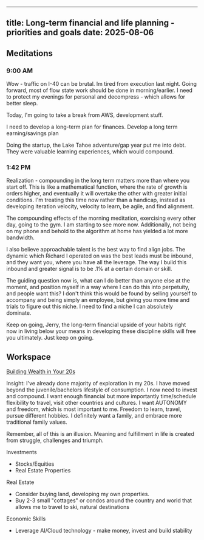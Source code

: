 
---
title: Long-term financial and life planning - priorities and goals
date: 2025-08-06
---
## Meditations

### 9:00 AM
Wow - traffic on I-40 can be brutal. Im tired from execution last night. Going forward, most of flow state work should be done in morning/earlier. I need to protect my evenings for personal and decompress - which allows for better sleep. 

Today, I'm going to take a break from AWS, development stuff. 

I need to develop a long-term plan for finances. Develop a long term earning/savings plan

Doing the startup, the Lake Tahoe adventure/gap year put me into debt. They were valuable learning experiences, which would compound. 

### 1:42 PM
Realization - compounding in the long term matters more than where you start off. This is like a mathematical function, where the rate of growth is orders higher, and eventually it will overtake the other with greater initial conditions. I'm treating this time now rather than a handicap, instead as developing iteration velocity, velocity to learn, be agile, and find alignment. 

The compounding effects of the morning meditation, exercising every other day, going to the gym. I am starting to see more now. Additionally, not being on my phone and behold to the algorithm at home has yielded a lot more bandwidth. 

I also believe approachable talent is the best way to find align jobs. The dynamic which Richard I operated on was the best leads must be inbound, and they want you, where you have all the leverage. The way I build this inbound and greater signal is to be .1% at a certain domain or skill.

The guiding question now is, what can I do better than anyone else at the moment, and position myself in a way where I can do this into perpetuity, and people want this? I don't think this would be found by selling yourself to accompany and being simply an employee, but giving you more time and trials to figure out this niche. I need to find a niche I can absolutely dominate.

Keep on going, Jerry, the long-term financial upside of your habits right now in living below your means in developing these discipline skills will free you ultimately. Just keep on going.

## Workspace

[Building Wealth in Your 20s](https://www.nasdaq.com/articles/build-wealth-in-your-20s-a-young-investors-guide-to-investing)

Insight: I've already done majority of exploration in my 20s. I have moved beyond the juvenile/bachelors lifestyle of consumption. I now need to invest and compound. I want enough financial but more importantly time/schedule flexibility to travel, visit other countries and cultures. I want AUTONOMY and freedom, which is most important to me. Freedom to learn, travel, pursue different hobbies. I definitely want a family, and embrace more traditional family values. 

Remember, all of this is an illusion. Meaning and fulfillment in life is created from struggle, challenges and triumph. 

Investments
- Stocks/Equities
- Real Estate Properties

Real Estate
- Consider buying land, developing my own properties. 
- Buy 2-3 small "cottages" or condos around the country and world that allows me to travel to ski, natural destinations

Economic Skills
- Leverage AI/Cloud technology - make money, invest and build stability